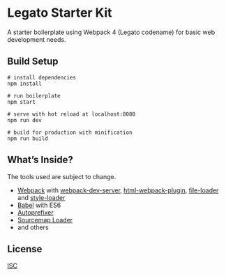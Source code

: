 # Legato Starter Kit
A starter boilerplate using Webpack 4 (Legato codename) for basic web development needs.

## Build Setup
```
# install dependencies
npm install

# run boilerplate
npm start

# serve with hot reload at localhost:8080
npm run dev

# build for production with minification
npm run build
```

## What’s Inside?
The tools used are subject to change.
* [Webpack](https://webpack.js.org/) with [webpack-dev-server](https://github.com/webpack/webpack-dev-server), [html-webpack-plugin](https://github.com/jantimon/html-webpack-plugin), [file-loader](https://github.com/webpack-contrib/file-loader) and [style-loader](https://github.com/webpack-contrib/style-loader)
* [Babel](https://babeljs.io/) with ES6
* [Autoprefixer](https://github.com/postcss/autoprefixer)
* [Sourcemap Loader](https://github.com/webpack-contrib/source-map-loader)
* and others

## License
[ISC](https://github.com/adrienloup/legato-starter-kit/blob/master/LICENSE.md)